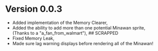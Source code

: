 # Version 0.0.3

- Added implementation of the Memory Clearer,
- Added the ability to add more than one potential Minawan sprite, (Thanks to a "a_fan_from_walmart"), ## SCRAPPED
- Fixed Memory Leak,
- Made sure lag warning displays before rendering all of the Minawan!